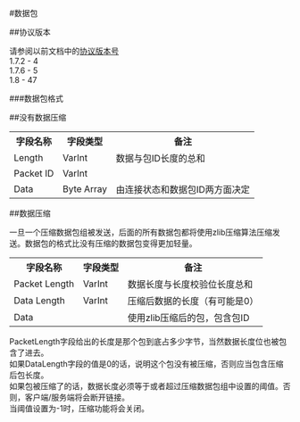 #数据包

##协议版本

请参阅以前文档中的[协议版本号](http://wiki.vg/Protocol_version_numbers)  
1.7.2 - 4  
1.7.6 - 5  
1.8 - 47  

###数据包格式

##没有数据压缩

<table>
    <tbody>
        <tr>
            <th> 字段名称 </th>
            <th> 字段类型 </th>
            <th> 备注   </th>
        </tr>
        <tr>
            <td> Length </td>
            <td> VarInt </td>
            <td> 数据与包ID长度的总和</td>
        </tr>
        <tr>
            <td> Packet ID </td>
            <td> VarInt </td>
            <td></td>
        </tr>
        <tr>
            <td> Data </td>
            <td> Byte Array </td>
            <td> 由连接状态和数据包ID两方面决定</td>
        </tr>
    </tbody>
</table>

##数据压缩

一旦一个压缩数据包组被发送，后面的所有数据包都将使用zlib压缩算法压缩发送。数据包的格式比没有压缩的数据包变得更加轻量。

<table class="wikitable">
    <tbody>
        <tr>
            <th> 字段名称 </th>
            <th> 字段类型  </th>
            <th> 备注</th>
        </tr>
        <tr>
            <td> Packet Length </td>
            <td> VarInt </td>
            <td> 数据长度与长度校验位长度总和</td>
        </tr>
        <tr>
            <td> Data Length </td>
            <td> VarInt  </td>
            <td> 压缩后数据的长度（有可能是0）</td>
        </tr>
        <tr>
            <td> Data </td>
            <td> </td>
            <td> 使用zlib压缩后的包，包含包ID</td>
        </tr>
    </tbody>
</table>

PacketLength字段给出的长度是那个包到底占多少字节，当然数据长度位也被包含了进去。  
如果DataLength字段的值是0的话，说明这个包没有被压缩，否则应当包含压缩后包长度。  
如果包被压缩了的话，数据长度必须等于或者超过压缩数据包组中设置的阈值。否则，客户端/服务端将会断开链接。  
当阈值设置为-1时，压缩功能将会关闭。
